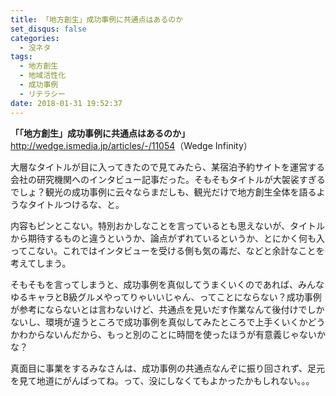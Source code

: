 ```yaml
---
title: 「地方創生」成功事例に共通点はあるのか
set_disqus: false
categories:
  - 没ネタ
tags:
  - 地方創生
  - 地域活性化
  - 成功事例
  - リテラシー
date: 2018-01-31 19:52:37
---
```

**「「地方創生」成功事例に共通点はあるのか」**
<http://wedge.ismedia.jp/articles/-/11054>（Wedge Infinity）

大層なタイトルが目に入ってきたので見てみたら、某宿泊予約サイトを運営する会社の研究機関へのインタビュー記事だった。そもそもタイトルが大袈裟すぎるでしょ？観光の成功事例に云々ならまだしも、観光だけで地方創生全体を語るようなタイトルつけるな、と。

内容もピンとこない。特別おかしなことを言っているとも思えないが、タイトルから期待するものと違うというか、論点がずれているというか、とにかく何も入ってこない。これではインタビューを受ける側も気の毒だ、などと余計なことを考えてしまう。

そもそもを言ってしまうと、成功事例を真似してうまくいくのであれば、みんなゆるキャラとB級グルメやってりゃいいじゃん、ってことにならない？成功事例が参考にならないとは言わないけど、共通点を見いだす作業なんて後付けでしかないし、環境が違うところで成功事例を真似してみたところで上手くいくかどうかわからないんだから、もっと別のことに時間を使ったほうが有意義じゃないかな？

真面目に事業をするみなさんは、成功事例の共通点なんぞに振り回されず、足元を見て地道にがんばってね。って、没にしなくてもよかったかもしれない。。。

